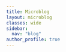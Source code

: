 ```yaml
---
title: Microblog
layout: microblog
classes: wide
sidebar:
  nav: "blog"
author_profile: true
---
```



